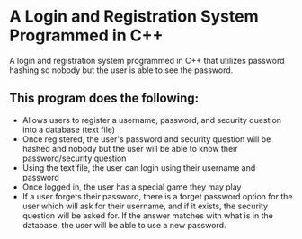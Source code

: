 # A Login and Registration System Programmed in C++

A login and registration system programmed in C++ that utilizes password hashing so nobody but the user is able to see the password.

## This program does the following:

   - Allows users to register a username, password, and security question into a database (text file)
   - Once registered, the user's password and security question will be hashed and nobody but the user will be able to know their password/security question
   - Using the text file, the user can login using their username and password
   - Once logged in, the user has a special game they may play
   - If a user forgets their password, there is a forget password option for the user which will ask for their username, and if it exists, the security question will be asked for. 
    If the answer matches with what is in the database, the user will be able to use a new password.
    
    



    
    
    
